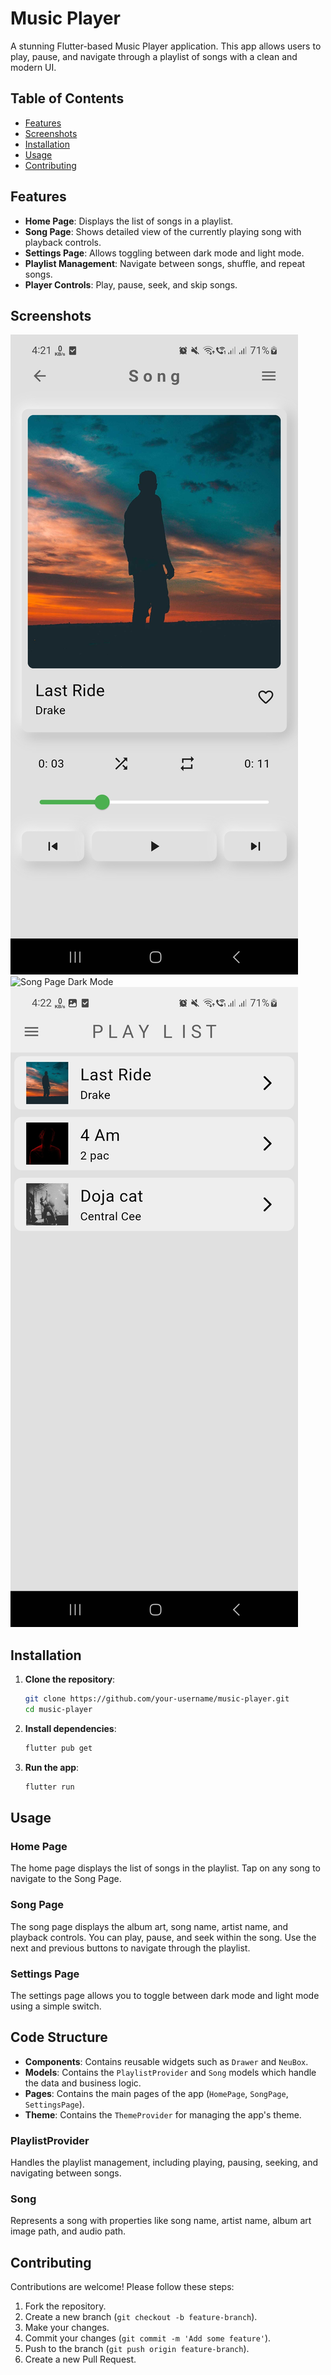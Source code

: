 # Music Player

A stunning Flutter-based Music Player application. This app allows users to play, pause, and navigate through a playlist of songs with a clean and modern UI.

## Table of Contents
- [Features](#features)
- [Screenshots](#screenshots)
- [Installation](#installation)
- [Usage](#usage)
- [Contributing](#contributing)

## Features
- **Home Page**: Displays the list of songs in a playlist.
- **Song Page**: Shows detailed view of the currently playing song with playback controls.
- **Settings Page**: Allows toggling between dark mode and light mode.
- **Playlist Management**: Navigate between songs, shuffle, and repeat songs.
- **Player Controls**: Play, pause, seek, and skip songs.

## Screenshots
![Song Page](screenshots/ss1.jpg)
![Song Page Dark Mode](ss2.jpg)
![Home Page](screenshots/ss3.jpg)

## Installation
1. **Clone the repository**:
    ```bash
    git clone https://github.com/your-username/music-player.git
    cd music-player
    ```

2. **Install dependencies**:
    ```bash
    flutter pub get
    ```

3. **Run the app**:
    ```bash
    flutter run
    ```

## Usage
### Home Page
The home page displays the list of songs in the playlist. Tap on any song to navigate to the Song Page.

### Song Page
The song page displays the album art, song name, artist name, and playback controls. You can play, pause, and seek within the song. Use the next and previous buttons to navigate through the playlist.

### Settings Page
The settings page allows you to toggle between dark mode and light mode using a simple switch.

## Code Structure
- **Components**: Contains reusable widgets such as `Drawer` and `NeuBox`.
- **Models**: Contains the `PlaylistProvider` and `Song` models which handle the data and business logic.
- **Pages**: Contains the main pages of the app (`HomePage`, `SongPage`, `SettingsPage`).
- **Theme**: Contains the `ThemeProvider` for managing the app's theme.

### PlaylistProvider
Handles the playlist management, including playing, pausing, seeking, and navigating between songs.

### Song
Represents a song with properties like song name, artist name, album art image path, and audio path.

## Contributing
Contributions are welcome! Please follow these steps:
1. Fork the repository.
2. Create a new branch (`git checkout -b feature-branch`).
3. Make your changes.
4. Commit your changes (`git commit -m 'Add some feature'`).
5. Push to the branch (`git push origin feature-branch`).
6. Create a new Pull Request.


